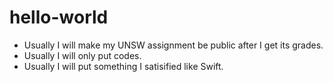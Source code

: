 # hello-world
* Usually I will make my UNSW assignment be public after I get its grades.
* Usually I will only put codes.
* Usually I will put something I satisified like Swift.
